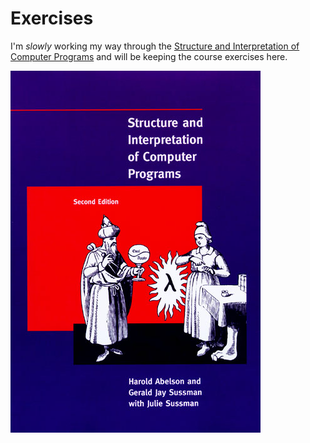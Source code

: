 # Exercises
I'm *slowly* working my way through the [Structure and Interpretation of Computer Programs](https://mitpress.mit.edu/sicp/) and will be keeping the course exercises here.

![SICP](scheme/sicp/images/sicp-book-cover.jpg)
